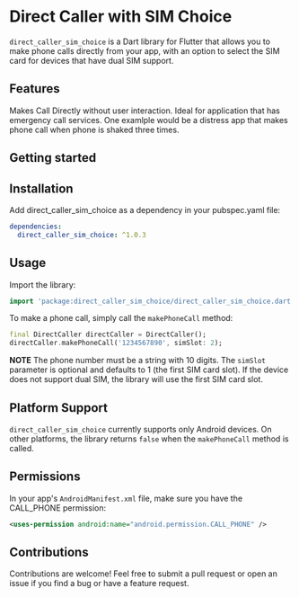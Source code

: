 <!--
This README describes the package. If you publish this package to pub.dev,
this README's contents appear on the landing page for your package.

For information about how to write a good package README, see the guide for
[writing package pages](https://dart.dev/guides/libraries/writing-package-pages).

For general information about developing packages, see the Dart guide for
[creating packages](https://dart.dev/guides/libraries/create-library-packages)
and the Flutter guide for
[developing packages and plugins](https://flutter.dev/developing-packages).
-->

# Direct Caller with SIM Choice

`direct_caller_sim_choice` is a Dart library for Flutter that allows you to make phone calls directly from your app, with an option to select the SIM card for devices that have dual SIM support.
## Features

Makes Call Directly without user interaction. Ideal for application that has emergency call services. One examlple would be a distress app that makes phone call when phone is shaked three times.

## Getting started

## Installation

Add direct_caller_sim_choice as a dependency in your pubspec.yaml file:

```yaml
dependencies:
  direct_caller_sim_choice: ^1.0.3
```
## Usage

Import the library:

```dart
import 'package:direct_caller_sim_choice/direct_caller_sim_choice.dart';
```

To make a phone call, simply call the `makePhoneCall` method:

```dart
final DirectCaller directCaller = DirectCaller();
directCaller.makePhoneCall('1234567890', simSlot: 2);
```

**NOTE** The phone number must be a string with 10 digits. The `simSlot` parameter is optional and defaults to 1 (the first SIM card slot). If the device does not support dual SIM, the library will use the first SIM card slot.

## Platform Support

`direct_caller_sim_choice` currently supports only Android devices. On other platforms, the library returns `false` when the `makePhoneCall` method is called.

## Permissions

In your app's `AndroidManifest.xml` file, make sure you have the CALL_PHONE permission:

```xml
<uses-permission android:name="android.permission.CALL_PHONE" />
```

## Contributions

Contributions are welcome! Feel free to submit a pull request or open an issue if you find a bug or have a feature request.



